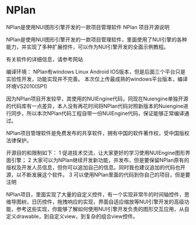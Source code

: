 # NPlan
NPlan是使用NUI图形引擎开发的一款项目管理软件
NPlan 项目开源说明

NPlan是使用NUI图形引擎开发的一款项目管理软件，里面使用了NUI引擎的各种能力，并实现了多种扩展控件，可以作为NUI引擎开发的全面示例教程。

有关软件的详细信息，请参考网站

编译环境：
NPlan有windows Linux Android IOS版本，但是后面三个平台只是实验性开发，功能实现并不完善。
本次仅上传最成熟的windows平台版本，编译环境VS2010(SP1)

因为NPlan项目开发较早，其使用的NUIEngine代码，同现在Nuiengine单独开源的代码库有一点差异，本人没有再花时间将NPlan代码对照新版本的Nuiengine进行同步，所以本次NPlan代码工程自带一份NUIEngine代码，保证能够正常编译通过。

NPlan项目管理软件是免费发布的共享软件，拥有中国的软件著作权，受中国版权法律保护。

开源目的和限制如下：
1 促进技术交流，让大家更好的学习使用NUIEngine图形界面引擎；
2 大家可以为NPlan继续开发新功能，并发布，但是要保留NPlan原有的版权及开发人员信息，但你可以追加自己的信息。同时我也建议追加的代码也开源，以不断发展这个软件。
3 可以使用NPlan里面的代码到你自己的项目，但是要注明

NPlan项目，里面实现了大量的自定义控件，有一个实现非常牛的时间轴控件，思维导图树，日历控件，拖拽响应的实现，界面自适应缩放等NUI引擎开发的高级功能，参考这些实现，你能够了解如何使用NUI引擎开发负责的图形交互应用，从自定义drawable，到自定义view，到复杂的组合view控件。
